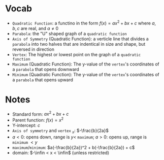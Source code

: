 # Vocab
- `Quadratic Function`: a functino in the form $f(x)=ax^2+bx+c$ where $a,b,c$ are real, and $a \ne 0$
- `Parabola`: the "U" shaped graph of a `quadratic function`
- `Axis of Symmetry` (Quadratic Function): a verticle line that divides a `parabola` into two halves that are indentical in size and shape, but reversed in direction
- `Vertex`: The highest or lowest point on the graph of a `quadratic function`
- `Maximum` (Quadratic Function): The y-value of the `vertex`'s coordinates of a `parabola` that opens downward
- `Minimum` (Quadratic Function): The y-value of the `vertex`'s coordinates of a `parabola` that opens upward

# Notes
- Standard form: $ax^2 + bx + c$
- Parent function: $f(x) = x^2$
- Y-intercept: $c$
- `Axis of symmetry` and `vertex` $_x$: $-\frac{b}{2a}$
- $a<0$: opens down, range is $y<$ `maximum`; $a>0$: opens up, range is `minimum` $<y$
- `maximum`/`minimum`: $a(-\frac{b}{2a})^2 + b(-\frac{b}{2a}) + c$
- domain: $-\infin < x < \infin$ (unless restricted)
